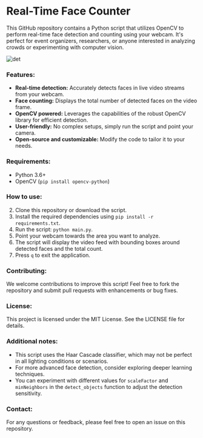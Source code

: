 # Real-Time Face Counter

This GitHub repository contains a Python script that utilizes OpenCV to perform real-time face detection and counting using your webcam. It's perfect for event organizers, researchers, or anyone interested in analyzing crowds or experimenting with computer vision.

![det](https://github.com/laibashakil/Real-time-Face-Counter/assets/96187426/f04c9618-09e1-4fe1-b94c-b6efe5661cba)
### Features:

-   **Real-time detection:** Accurately detects faces in live video streams from your webcam.
-   **Face counting:** Displays the total number of detected faces on the video frame.
-   **OpenCV powered:** Leverages the capabilities of the robust OpenCV library for efficient detection.
-   **User-friendly:** No complex setups, simply run the script and point your camera.
-   **Open-source and customizable:** Modify the code to tailor it to your needs.

### Requirements:

-   Python 3.6+
-   OpenCV (`pip install opencv-python`)

### How to use:

2.  Clone this repository or download the script.
4.  Install the required dependencies using `pip install -r requirements.txt`.
6.  Run the script:  `python main.py`.
8.  Point your webcam towards the area you want to analyze.
10.  The script will display the video feed with bounding boxes around detected faces and the total count.
12.  Press `q` to exit the application.

### Contributing:

We welcome contributions to improve this script! Feel free to fork the repository and submit pull requests with enhancements or bug fixes.

### License:

This project is licensed under the MIT License. See the LICENSE file for details.

### Additional notes:

-   This script uses the Haar Cascade classifier, which may not be perfect in all lighting conditions or scenarios.
-   For more advanced face detection, consider exploring deeper learning techniques.
-   You can experiment with different values for `scaleFactor` and `minNeighbors` in the `detect_objects` function to adjust the detection sensitivity.

### Contact:

For any questions or feedback, please feel free to open an issue on this repository.

